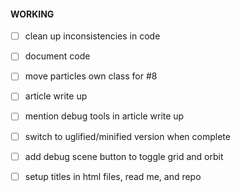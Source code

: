 #### WORKING

- [ ] clean up inconsistencies in code
- [ ] document code
- [ ] move particles own class for #8
- [ ] article write up
- [ ] mention debug tools in article write up
- [ ] switch to uglified/minified version when complete
- [ ] add debug scene button to toggle grid and orbit

- [ ] setup titles in html files, read me, and repo
